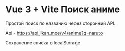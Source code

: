 # Vue 3 + Vite Поиск аниме

Простой поиск по названию через сторонний API.

Api - https://api.jikan.moe/v4/anime?q=naruto

Сохранение списка в localStorage


